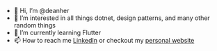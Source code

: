 - 👋 Hi, I’m @deanher
- 👀 I’m interested in all things dotnet, design patterns, and many other random things
- 🌱 I’m currently learning Flutter
- 📫 How to reach me [LinkedIn](https://linkedin.com/in/dean-herringer) or checkout my [personal website](https://dherringer.com)

<!---
deanher/deanher is a ✨ special ✨ repository because its `README.md` (this file) appears on your GitHub profile.
You can click the Preview link to take a look at your changes.
--->
